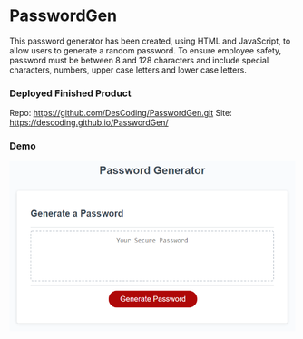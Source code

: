 # PasswordGen
This password generator has been created, using HTML and JavaScript, to allow users to generate a random password.  To ensure employee safety, password must be between 8 and 128 characters and include special characters, numbers, upper case letters and lower case letters.

### Deployed Finished Product
Repo:  https://github.com/DesCoding/PasswordGen.git
Site:  https://descoding.github.io/PasswordGen/

### Demo
![media-demo](Assets\PasswordGen.png)

